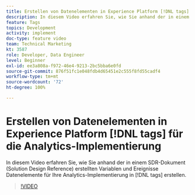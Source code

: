 ```yaml
---
title: Erstellen von Datenelementen in Experience Platform [!DNL tags] für die Analytics-Implementierung
description: In diesem Video erfahren Sie, wie Sie anhand der in einem SDR-Dokument (Solution Design Reference) erstellten Variablen und Ereignisse in [!DNL tags] Datenelemente für Ihre Analytics-Implementierung erstellen.
feature: Tags
topics: Development
activity: implement
doc-type: feature video
team: Technical Marketing
kt: 3587
role: Developer, Data Engineer
level: Beginner
exl-id: ee3a808a-f972-46e4-9213-2bc5bba6e0fd
source-git-commit: 876f51fc1e048fdb4d65451e2c555f8fd55cadf4
workflow-type: tm+mt
source-wordcount: '72'
ht-degree: 100%

---
```


# Erstellen von Datenelementen in Experience Platform [!DNL tags] für die Analytics-Implementierung

In diesem Video erfahren Sie, wie Sie anhand der in einem SDR-Dokument (Solution Design Reference) erstellten Variablen und Ereignisse Datenelemente für Ihre Analytics-Implementierung in [!DNL tags] erstellen.

>[!VIDEO](https://video.tv.adobe.com/v/31808/?quality=12&learn=on&captions=ger)
